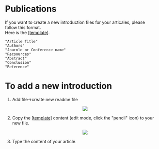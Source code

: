 # Publications

If you want to create a new introduction files for your articales, please follow this format.  
Here is the [[template]](https://github.com/GDAOSU/Publications/blob/main/TEMPLATE.md).

    "Article Title"
    "Authors"
    "Journle or Conference name"
    "Recsources"
    "Abstract"
    "Conclusion"
    "Reference"

# To add a new introduction
1. Add file->create new readme file<p align="center"><img src="https://user-images.githubusercontent.com/32317924/119682399-db201880-be10-11eb-8dd3-f0be46a7199f.png"></p>  
2. Copy the [[template]](https://github.com/GDAOSU/Publications/blob/main/TEMPLATE.md) content (edit mode, click the "pencil" icon) to your new file.<p align="center"><img src="https://user-images.githubusercontent.com/32317924/119682750-21757780-be11-11eb-986f-48bad60ba4fc.png"></p> 
3. Type the content of your article. 
